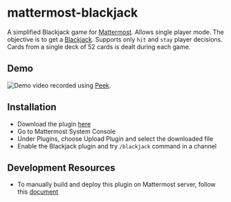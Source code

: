 # mattermost-blackjack
A simplified Blackjack game for [Mattermost](https://mattermost.org). Allows single player mode. The objective is to get a [Blackjack](https://en.wikipedia.org/wiki/Blackjack).
Supports only `hit` and `stay` player decisions. Cards from a single deck of 52 cards is dealt during each game.
## Demo
![Demo video](public/blackjackDemo.gif) recorded using [Peek](https://github.com/phw/peek).
## Installation
* Download the plugin [here](https://github.com/girish17/mattermost-blackjack/releases/download/v1.0.0/com.girishm.mattermost-blackjack-1.0.0.tar.gz)
* Go to Mattermost System Console
* Under Plugins, choose Upload Plugin and select the downloaded file
* Enable the Blackjack plugin and try `/blackjack` command in a channel
## Development Resources
* To manually build and deploy this plugin on Mattermost server, follow this [document](https://developers.mattermost.com/extend/plugins/developer-setup/)
